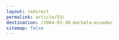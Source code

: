```yaml
---
layout: redirect
permalink: article/53/
destination: /2004-03-30-machala-ecuador
sitemap: false
---
```

